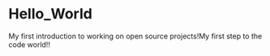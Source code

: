 # Hello_World

My first introduction to working on open source projects!My first step to the code world!!

